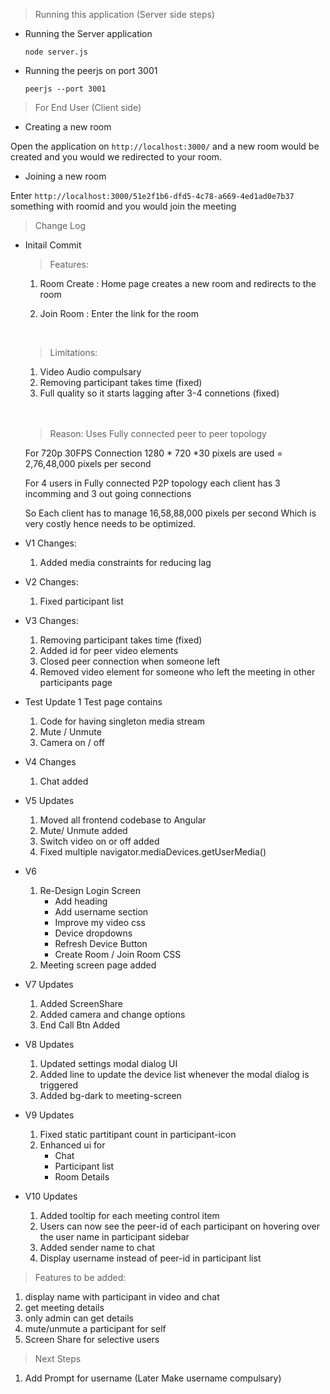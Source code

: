 > Running this application (Server side steps)

* Running the Server application
    
    ```node server.js```
* Running the peerjs on port 3001
    
    ```peerjs --port 3001```
     

>For End User (Client side)

* Creating a new room

Open the application on ```http://localhost:3000/``` and a new room would be created and you would we redirected to your room.

* Joining a new room

Enter ```http://localhost:3000/51e2f1b6-dfd5-4c78-a669-4ed1ad0e7b37``` something with roomid and you would join the meeting

> Change Log

* Initail Commit 
    > Features:

    1. Room Create : Home page creates a new room and redirects to the room

    2. Join Room : Enter the link for the room
    <br>
    
    > Limitations:

    1. Video Audio compulsary
    2. Removing participant takes time (fixed)
    3. Full quality so it starts lagging after 3-4 connetions (fixed)
    <br>
    <br>
    
    > Reason: 
    Uses Fully connected peer to peer topology

    For 720p 30FPS Connection 1280 * 720 *30 pixels are used = 2,76,48,000 pixels per second

    For 4 users in Fully connected P2P topology  each client has 3 incomming and 3 out going connections

    So Each client has to manage 16,58,88,000 pixels per second
    Which is very costly hence needs to be optimized.

* V1
    Changes:
    1. Added media constraints for reducing lag
* V2
    Changes:
    1. Fixed participant list
* V3
    Changes:
    1. Removing participant takes time (fixed)
    2. Added id for peer video elements
    3. Closed peer connection when someone left
    4. Removed video element for someone who left the meeting in other participants page
* Test Update 1
    Test page contains
    1. Code for having singleton media stream
    2. Mute / Unmute
    3. Camera on / off
* V4 
    Changes
    1. Chat added

* V5
    Updates
    1. Moved all frontend codebase to Angular
    2. Mute/ Unmute added
    3. Switch video on or off added
    4. Fixed multiple navigator.mediaDevices.getUserMedia()

* V6
    1. Re-Design Login Screen
        - Add heading
        - Add username section
        - Improve my video css
        - Device dropdowns
        - Refresh Device Button
        - Create Room / Join Room CSS
    2. Meeting screen page added

* V7
    Updates
    1. Added ScreenShare
    2. Added camera and change options
    3. End Call Btn Added

* V8
    Updates
    1. Updated settings modal dialog UI
    2. Added line to update the device list whenever the modal dialog is triggered
    3. Added bg-dark to meeting-screen

* V9
    Updates
    1. Fixed static partitipant count in participant-icon
    2. Enhanced ui for
        - Chat
        - Participant list
        - Room Details

* V10
    Updates
    1. Added tooltip for each meeting control item
    2. Users can now see the peer-id of each participant on hovering over the user name in participant sidebar
    3. Added sender name to chat 
    4. Display username instead of peer-id in participant list


> Features to be added:




1. display name with participant in video and chat
2. get meeting details 
3. only admin can get details
4. mute/unmute a participant for self
5. Screen Share for selective users


> Next Steps
1. Add Prompt for username (Later Make username compulsary)



